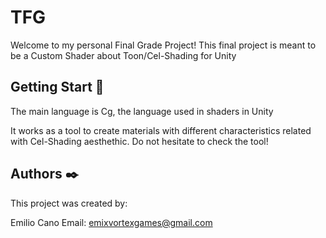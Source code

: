 # TFG
Welcome to my personal Final Grade Project!
This final project is meant to be a Custom Shader about Toon/Cel-Shading for Unity

## Getting Start 🚀
The main language is Cg, the language used in shaders in Unity

It works as a tool to create materials with different characteristics related with Cel-Shading aesthethic.
Do not hesitate to check the tool!

## Authors ✒️
 This project was created by:
 
 Emilio Cano
 Email: emixvortexgames@gmail.com
